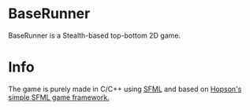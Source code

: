 # BaseRunner
BaseRunner is a Stealth-based top-bottom 2D game.

# Info
The game is purely made in C/C++ using [SFML][sfml] and based on [Hopson's simple SFML game framework.][hopson-engine]

[sfml]: https://www.sfml-dev.org
[hopson-engine]: https://github.com/Hopson97/SFML-Game-Framework